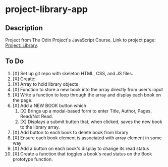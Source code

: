 # project-library-app

## Description

Project from The Odin Project's JavaScript Course. Link to project page: [Project: Library](https://www.theodinproject.com/lessons/node-path-javascript-library).

## To Do

1. [X] Set up git repo with skeleton HTML, CSS, and JS files.
2. [X] Create:
  1. [X] Array to hold library objects
  2. [X] Function to store a new book into the array directly from user's input
3. [X] Write a function to loop through the array and display each book on the page.
4. [X] Add a NEW BOOK button which
   1. [X] Brings up a modal-based form to enter Title, Author, Pages, Read/Not Read.
   2. [X] Displays a submit button that, when clicked, saves the new book to the library array.
5. [X] Add button to each book to delete book from library
  1. [X] Ensure each book element is associated with array element in some way
6. [X] Add a button on each book's  display to change its read status
  1. [X] Create a function that toggles a book's read status on the Book prototype function.